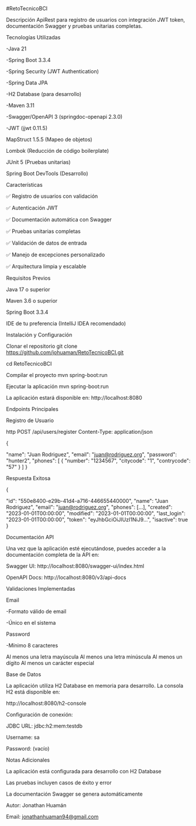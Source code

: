 #RetoTecnicoBCI

Descripción ApiRest para registro de usuarios con integración JWT token, documentación Swagger y pruebas unitarias completas.

Tecnologías Utilizadas

-Java 21

-Spring Boot 3.3.4

-Spring Security (JWT Authentication)

-Spring Data JPA

-H2 Database (para desarrollo)

-Maven 3.11

-Swagger/OpenAPI 3 (springdoc-openapi 2.3.0)

-JWT (jjwt 0.11.5)

MapStruct 1.5.5 (Mapeo de objetos)

Lombok (Reducción de código boilerplate)

JUnit 5 (Pruebas unitarias)

Spring Boot DevTools (Desarrollo)

Características

✅ Registro de usuarios con validación

✅ Autenticación JWT

✅ Documentación automática con Swagger

✅ Pruebas unitarias completas

✅ Validación de datos de entrada

✅ Manejo de excepciones personalizado

✅ Arquitectura limpia y escalable

Requisitos Previos

Java 17 o superior

Maven 3.6 o superior

Spring Boot 3.3.4

IDE de tu preferencia (IntelliJ IDEA recomendado)

Instalación y Configuración

Clonar el repositorio
git clone https://github.com/johuaman/RetoTecnicoBCI.git

cd RetoTecnicoBCI

Compilar el proyecto
mvn spring-boot:run

Ejecutar la aplicación
mvn spring-boot:run

La aplicación estará disponible en: http://localhost:8080

Endpoints Principales

Registro de Usuario

http POST /api/users/register Content-Type: application/json

{

"name": "Juan Rodriguez",
"email": "juan@rodriguez.org",
"password": "hunter2",
"phones": [
    {
        "number": "1234567",
        "citycode": "1",
        "contrycode": "57"
    }
]
}

Respuesta Exitosa

{

"id": "550e8400-e29b-41d4-a716-446655440000",
"name": "Juan Rodriguez",
"email": "juan@rodriguez.org",
"phones": [...],
"created": "2023-01-01T00:00:00",
"modified": "2023-01-01T00:00:00",
"last_login": "2023-01-01T00:00:00",
"token": "eyJhbGciOiJIUzI1NiJ9...",
"isactive": true
}

Documentación API

Una vez que la aplicación esté ejecutándose, puedes acceder a la documentación completa de la API en:

Swagger UI: http://localhost:8080/swagger-ui/index.html

OpenAPI Docs: http://localhost:8080/v3/api-docs

Validaciones Implementadas

Email

-Formato válido de email

-Único en el sistema

Password

-Mínimo 8 caracteres

Al menos una letra mayúscula Al menos una letra minúscula Al menos un dígito Al menos un carácter especial

Base de Datos

La aplicación utiliza H2 Database en memoria para desarrollo. La consola H2 está disponible en:

http://localhost:8080/h2-console

Configuración de conexión:

JDBC URL: jdbc:h2:mem:testdb

Username: sa

Password: (vacío)

Notas Adicionales

La aplicación está configurada para desarrollo con H2 Database

Las pruebas incluyen casos de éxito y error

La documentación Swagger se genera automáticamente

Autor: Jonathan Huamán

Email: jonathanhuaman94@gmail.com

